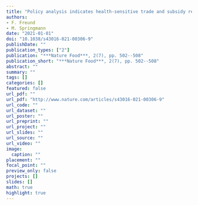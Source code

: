 ```yaml
---
title: "Policy analysis indicates health-sensitive trade and subsidy reforms are needed in the UK to avoid adverse dietary health impacts post-Brexit"
authors: 
- F. Freund
- M. Springmann
date: "2021-01-01"
doi: "10.1038/s43016-021-00306-9"
publishDate: ""
publication_types: ["2"]
publication: "***Nature Food***, 2(7), pp. 502--508"
publication_short: "***Nature Food***, 2(7), pp. 502--508"
abstract: ""
summary: ""
tags: []
categories: []
featured: false
url_pdf: ""
url_pdf: "http://www.nature.com/articles/s43016-021-00306-9"
url_code: ""
url_dataset: ""
url_poster: ""
url_preprint: ""
url_project: ""
url_slides: ""
url_source: ""
url_video: ""
image: 
  caption: ""
placement: ""
focal_point: ""
preview_only: false
projects: []
slides: []
math: true
highlight: true
---
```

